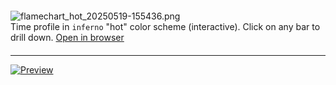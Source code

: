 
<figure style="width: 100%; padding: 0; margin: 20px 0;">
  <object type="image/svg+xml" data="../assets/flamechart_hot_20250519-155436.svg" style="width: 100%; max-height: 500px; display: block;">
    <!-- Fallback for browsers that don't support SVG in object -->
    <img src="../assets/flamechart_hot_20250519-155436.png" alt="flamechart_hot_20250519-155436.png"/>
  </object>
  <figcaption>Time profile in <code>inferno</code> "hot" color scheme (interactive). Click on any bar to drill down. <a href="https://durbanlegend.github.io/thag_rs/assets/flamechart_hot_20250519-155436.svg">Open in browser</a></figcaption>
</figure>

---

[![Preview](../assets/flamechart_hot_20250519-155436.png)](https://durbanlegend.github.io/thag_rs/assets/flamechart_hot_20250519-155436.svg)
